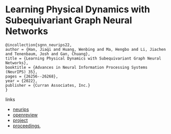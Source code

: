 # Learning Physical Dynamics with Subequivariant Graph Neural Networks

```
@incollection{sgnn_neurips22,
author = {Han, Jiaqi and Huang, Wenbing and Ma, Hengbo and Li, Jiachen and Tenenbaum, Josh and Gan, Chuang},
title = {Learning Physical Dynamics with Subequivariant Graph Neural Networks},
booktitle = {Advances in Neural Information Processing Systems (NeurIPS) 35},
pages = {26256--26268},
year = {2022},
publisher = {Curran Associates, Inc.}
}
```

links
- [neurips](https://nips.cc/Conferences/2022/Schedule?showEvent=55060)
- [openreview](https://openreview.net/forum?id=siG_S8mUWxf)
- [project](https://hanjq17.github.io/SGNN/)
- [proceedings](https://papers.nips.cc//paper_files/paper/2022/hash/a845fdc3f87751710218718adb634fe7-Abstract-Conference.html),
